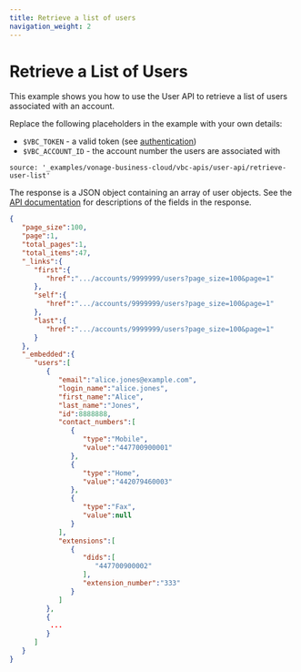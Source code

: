 ```yaml
---
title: Retrieve a list of users
navigation_weight: 2
---
```


# Retrieve a List of Users

This example shows you how to use the User API to retrieve a list of users associated with an account.

Replace the following placeholders in the example with your own details:

* `$VBC_TOKEN` - a valid token (see [authentication](http://localhost:3000/vonage-business-cloud/vbc-apis/getting-started/authentication))
* `$VBC_ACCOUNT_ID` - the account number the users are associated with

```building_blocks
source: '_examples/vonage-business-cloud/vbc-apis/user-api/retrieve-user-list'
```

The response is a JSON object containing an array of user objects. See the [API documentation](/api/vonage-business-cloud/user#UserCtrl.getUserByID) for descriptions of the fields in the response.

```json
{
   "page_size":100,
   "page":1,
   "total_pages":1,
   "total_items":47,
   "_links":{
      "first":{
         "href":".../accounts/9999999/users?page_size=100&page=1"
      },
      "self":{
         "href":".../accounts/9999999/users?page_size=100&page=1"
      },
      "last":{
         "href":".../accounts/9999999/users?page_size=100&page=1"
      }
   },
   "_embedded":{
      "users":[
         {
            "email":"alice.jones@example.com",
            "login_name":"alice.jones",
            "first_name":"Alice",
            "last_name":"Jones",
            "id":8888888,
            "contact_numbers":[
               {
                  "type":"Mobile",
                  "value":"447700900001"
               },
               {
                  "type":"Home",
                  "value":"442079460003"
               },
               {
                  "type":"Fax",
                  "value":null
               }
            ],
            "extensions":[
               {
                  "dids":[
                     "447700900002"
                  ],
                  "extension_number":"333"
               }
            ]
         },
         {
          ...
         }
      ]
   }
}
```
